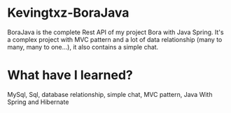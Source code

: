 # Kevingtxz-BoraJava

BoraJava is the complete Rest API of my project Bora with Java Spring. It's a complex project with MVC pattern and a lot of data 
relationship (many to many, many to one...), it also contains a simple chat.

# What have I learned?

MySql, Sql, database relationship, simple chat, MVC pattern, Java With Spring and Hibernate
